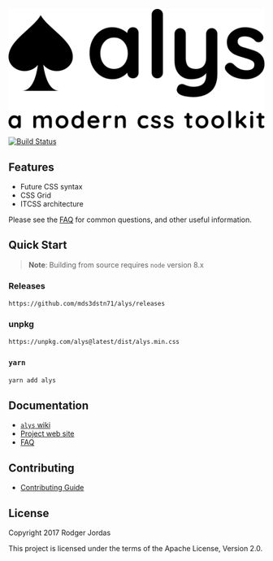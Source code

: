 <p align="center"><img src="docs/img/alys-banner.png" alt="alys banner"></p>

[![Build Status](https://travis-ci.org/mds3dstn71/alys.svg?branch=master)](https://travis-ci.org/mds3dstn71/alys)

## Features

* Future CSS syntax
* CSS Grid
* ITCSS architecture

Please see the [FAQ][] for common questions, and other useful information.

[FAQ]: https://github.com/mds3dstn71/alys/wiki/FAQ

## Quick Start

> **Note**: Building from source requires `node` version 8.x

### Releases

```fundamental
https://github.com/mds3dstn71/alys/releases
```

### unpkg

```fundamental
https://unpkg.com/alys@latest/dist/alys.min.css
```

### `yarn`

```bash
yarn add alys
```

## Documentation

* [`alys` wiki](https://github.com/mds3dstn71/alys/wiki)
* [Project web site](https:/mds3dstn71.github.io/alys/docs)
* [FAQ](https://github.com/mds3dstn71/alys/wiki/FAQ)

## Contributing

* [Contributing Guide](https://github.com/mds3dstn71/alys/wiki/CONTRIBUTING)

## License

Copyright 2017 Rodger Jordas

This project is licensed under the terms of the Apache License, Version 2.0.
